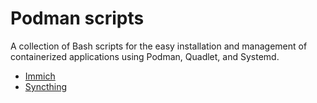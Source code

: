 # Podman scripts

A collection of Bash scripts for the easy installation and management of containerized applications using Podman, Quadlet, and Systemd.

- [Immich](https://github.com/Devbrat-Dev/podman_scripts/tree/main/immich)
- [Syncthing](https://github.com/Devbrat-Dev/podman_scripts/tree/main/syncthing)
